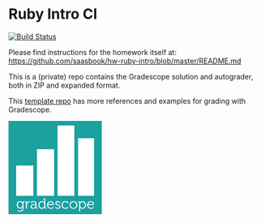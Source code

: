Ruby Intro CI
=============

[![Build Status](https://magnum.travis-ci.com/saasbook/hw-ruby-intro-ci.svg?token=CPXPCn5Dy1cwCKsavtqL)](https://magnum.travis-ci.com/saasbook/hw-ruby-intro-ci)

Please find instructions for the homework itself at: https://github.com/saasbook/hw-ruby-intro/blob/master/README.md

This is a (private) repo contains the Gradescope solution and autograder, both in ZIP and expanded format.

This [template repo](https://github.com/saasbook/gradescope_rspec_assignment) has more references and examples for grading with Gradescope.

![gradescope has been enabled](./gradescope-enabled.png)
